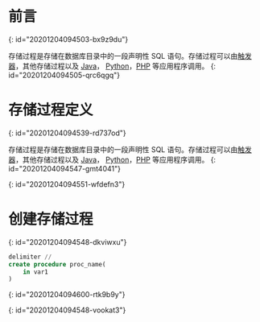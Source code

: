 # 前言
{: id="20201204094503-bx9z9du"}

存储过程是存储在数据库目录中的一段声明性 SQL 语句。存储过程可以由[触发器](https://www.begtut.com/mysql/mysql-triggers.html "MySQL触发器")，其他存储过程以及 [Java](https://www.begtut.com/mysql/calling-mysql-stored-procedures-from-jdbc.html)，  [Python](https://www.begtut.com/mysql/calling-mysql-stored-procedures-python.html)，[PHP](https://www.begtut.com/mysql/php-calling-mysql-stored-procedures.html) 等应用程序调用。
{: id="20201204094505-qrc6qgq"}

# 存储过程定义
{: id="20201204094539-rd737od"}

存储过程是存储在数据库目录中的一段声明性 SQL 语句。存储过程可以由[触发器](https://www.begtut.com/mysql/mysql-triggers.html "MySQL触发器")，其他存储过程以及 [Java](https://www.begtut.com/mysql/calling-mysql-stored-procedures-from-jdbc.html)，  [Python](https://www.begtut.com/mysql/calling-mysql-stored-procedures-python.html)，[PHP](https://www.begtut.com/mysql/php-calling-mysql-stored-procedures.html) 等应用程序调用。
{: id="20201204094547-gmt4041"}

{: id="20201204094551-wfdefn3"}

# 创建存储过程
{: id="20201204094548-dkviwxu"}

```sql
delimiter //
create procedure proc_name(
	in var1 
)
```
{: id="20201204094600-rtk9b9y"}

{: id="20201204094548-vookat3"}
